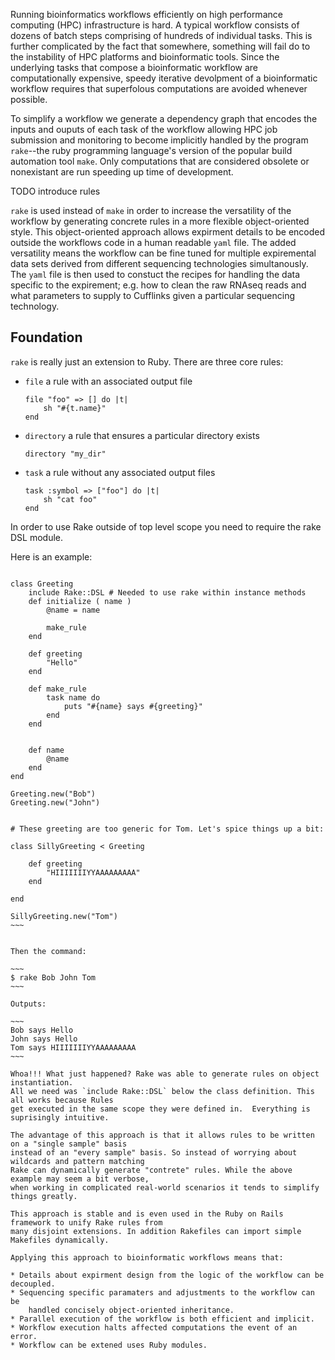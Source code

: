 Running bioinformatics workflows efficiently on high performance computing (HPC) 
infrastructure is hard. A typical workflow consists of dozens of batch steps comprising of 
hundreds of individual tasks. This is further complicated by the fact that 
somewhere, something will fail do to the instability of HPC platforms and bioinformatic
tools. Since the underlying tasks that compose a bioinformatic workflow are computationally
expensive, speedy iterative devolpment of a bioinformatic workflow requires that superfolous 
computations are avoided whenever possible.

To simplify a workflow we generate a dependency graph that encodes the inputs and ouputs of each task of the workflow
allowing HPC job submission and monitoring to become implicitly handled by the program `rake`--the ruby programming
language's version of the popular build automation tool `make`. Only computations that are considered obsolete or
nonexistant are run speeding up time of development.


TODO introduce rules

`rake` is used instead of `make` in order to increase the versatility of the workflow by generating concrete rules
in a more flexible object-oriented style. This object-oriented approach allows expirment details to be encoded 
outside the workflows code in a human readable `yaml` file. The added versatility means the workflow can be fine
tuned for multiple expiremental data sets derived from different sequencing technologies simultanously. The `yaml`
file is then used to constuct the recipes
for handling the data specific to the expirement; e.g. how to clean the raw RNAseq reads and what parameters to 
supply to Cufflinks given a particular sequencing technology.


## Foundation

`rake` is really just an extension to Ruby. There are three core rules:

* `file` a rule with  an associated output file
	```
	file "foo" => [] do |t|
		sh "#{t.name}"
	end
	```
* `directory` a rule that ensures a particular directory exists
	```
	directory "my_dir" 
	```
* `task` a rule without any associated output files
	```
	task :symbol => ["foo"] do |t|
		sh "cat foo"
	end
	```

In order to use Rake outside of top level scope you need to require the
rake DSL module.

Here is an example:

~~~~

class Greeting
 	include Rake::DSL # Needed to use rake within instance methods
	def initialize ( name ) 
		@name = name 

		make_rule
	end 

	def greeting
		"Hello"
	end

	def make_rule
		task name do 
			puts "#{name} says #{greeting}"
		end
	end 


	def name 
		@name
	end
end

Greeting.new("Bob")
Greeting.new("John")


# These greeting are too generic for Tom. Let's spice things up a bit:

class SillyGreeting < Greeting 

	def greeting
		"HIIIIIIIYYAAAAAAAAA"
	end

end

SillyGreeting.new("Tom")
~~~ 


Then the command: 

~~~
$ rake Bob John Tom
~~~

Outputs:

~~~
Bob says Hello
John says Hello
Tom says HIIIIIIIYYAAAAAAAAA
~~~

Whoa!!! What just happened? Rake was able to generate rules on object instantiation.
All we need was `include Rake::DSL` below the class definition. This all works because Rules
get executed in the same scope they were defined in.  Everything is suprisingly intuitive.

The advantage of this approach is that it allows rules to be written on a "single sample" basis
instead of an "every sample" basis. So instead of worrying about wildcards and pattern matching 
Rake can dynamically generate "contrete" rules. While the above example may seem a bit verbose,
when working in complicated real-world scenarios it tends to simplify things greatly.

This approach is stable and is even used in the Ruby on Rails framework to unify Rake rules from
many disjoint extensions. In addition Rakefiles can import simple Makefiles dynamically.

Applying this approach to bioinformatic workflows means that:

* Details about expirment design from the logic of the workflow can be decoupled.
* Sequencing specific paramaters and adjustments to the workflow can be
	handled concisely object-oriented inheritance.
* Parallel execution of the workflow is both efficient and implicit.
* Workflow execution halts affected computations the event of an error.
* Workflow can be extened uses Ruby modules.
